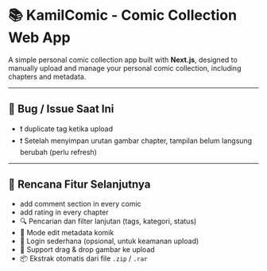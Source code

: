 # 📚 KamilComic - Comic Collection Web App

A simple personal comic collection app built with **Next.js**, designed to manually upload and manage your personal comic collection, including chapters and metadata.

---

## 🐞 Bug / Issue Saat Ini

- ❗ duplicate tag ketika upload
- ❗ Setelah menyimpan urutan gambar chapter, tampilan belum langsung berubah (perlu refresh)

---

## 🚧 Rencana Fitur Selanjutnya

- add comment section in every comic
- add rating in every chapter
- 🔍 Pencarian dan filter lanjutan (tags, kategori, status)
- 📝 Mode edit metadata komik
- 🔐 Login sederhana (opsional, untuk keamanan upload)
- 📁 Support drag & drop gambar ke upload
- 📦 Ekstrak otomatis dari file `.zip` / `.rar`
